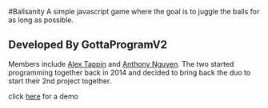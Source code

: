 #Ballsanity
A simple javascript game where the goal is to juggle the balls for as long as possible.

## Developed By GottaProgramV2
Members include [Alex Tappin](https://github.com/alextappin) and [Anthony Nguyen](https://github.com/NguyensAlot). The two started programming together back in 2014 and decided to bring back the duo to start their 2nd project together.


click [here](http://gottaprogramv2.github.io/Ballsanity/views/main.html) for a demo
